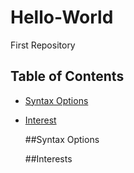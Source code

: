 # Hello-World
First Repository 
## Table of Contents

- [Syntax Options](#Syntax-Options)
- [Interest](#Interests)

  ##Syntax Options


  ##Interests
